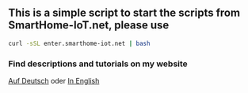 ## This is a simple script to start the scripts from SmartHome-IoT.net, please use

```bash
curl -sSL enter.smarthome-iot.net | bash
```


### Find descriptions and tutorials on my website 
[Auf Deutsch](https://smarthome-iot.net/) oder [In English](https://smarthome-iot.net/en/)
